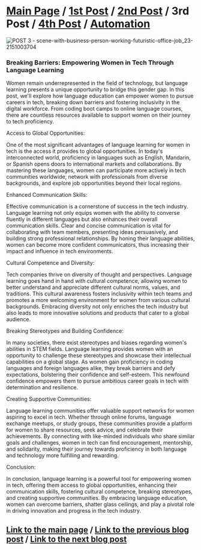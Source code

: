 # [Main Page](README.md) / [1st Post](postno1.md) / [2nd Post](postno2.md) / 3rd Post / [4th Post](postno4.md) / [Automation](automation.md) 
![POST 3 - scene-with-business-person-working-futuristic-office-job_23-2151003704](https://github.com/23W-GBAC/Youssef.Daoud/assets/63427786/22583d06-637a-46da-803e-0d46a3ef5849)


### Breaking Barriers: Empowering Women in Tech Through Language Learning
Women remain underrepresented in the field of technology, but language learning presents a unique opportunity to bridge this gender gap. In this post, we'll explore how language education can empower women to pursue careers in tech, breaking down barriers and fostering inclusivity in the digital workforce. From coding boot camps to online language courses, there are countless resources available to support women on their journey to tech proficiency.

Access to Global Opportunities:

One of the most significant advantages of language learning for women in tech is the access it provides to global opportunities. In today's interconnected world, proficiency in languages such as English, Mandarin, or Spanish opens doors to international markets and collaborations. By mastering these languages, women can participate more actively in tech communities worldwide, network with professionals from diverse backgrounds, and explore job opportunities beyond their local regions.

Enhanced Communication Skills:

Effective communication is a cornerstone of success in the tech industry. Language learning not only equips women with the ability to converse fluently in different languages but also enhances their overall communication skills. Clear and concise communication is vital for collaborating with team members, presenting ideas persuasively, and building strong professional relationships. By honing their language abilities, women can become more confident communicators, thus increasing their impact and influence in tech environments.

Cultural Competence and Diversity:

Tech companies thrive on diversity of thought and perspectives. Language learning goes hand in hand with cultural competence, allowing women to better understand and appreciate different cultural norms, values, and traditions. This cultural awareness fosters inclusivity within tech teams and promotes a more welcoming environment for women from various cultural backgrounds. Embracing diversity not only enriches the tech industry but also leads to more innovative solutions and products that cater to a global audience.

Breaking Stereotypes and Building Confidence:

In many societies, there exist stereotypes and biases regarding women's abilities in STEM fields. Language learning provides women with an opportunity to challenge these stereotypes and showcase their intellectual capabilities on a global stage. As women gain proficiency in coding languages and foreign languages alike, they break barriers and defy expectations, bolstering their confidence and self-esteem. This newfound confidence empowers them to pursue ambitious career goals in tech with determination and resilience.

Creating Supportive Communities:

Language learning communities offer valuable support networks for women aspiring to excel in tech. Whether through online forums, language exchange meetups, or study groups, these communities provide a platform for women to share resources, seek advice, and celebrate their achievements. By connecting with like-minded individuals who share similar goals and challenges, women in tech can find encouragement, mentorship, and solidarity, making their journey towards proficiency in both language and technology more fulfilling and rewarding.

 Conclusion:

In conclusion, language learning is a powerful tool for empowering women in tech, offering them access to global opportunities, enhancing their communication skills, fostering cultural competence, breaking stereotypes, and creating supportive communities. By embracing language education, women can overcome barriers, shatter glass ceilings, and play a pivotal role in driving innovation and progress in the tech industry.

## [Link to the main page](README.md) / [Link to the previous blog post](postno2.md) / [Link to the next blog post](postno4.md)
